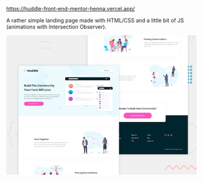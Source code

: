 https://huddle-front-end-mentor-henna.vercel.app/

A rather simple landing page made with HTML/CSS and a little bit of JS (animations with Intersection Observer).

![](design/desktop-preview.jpg)
